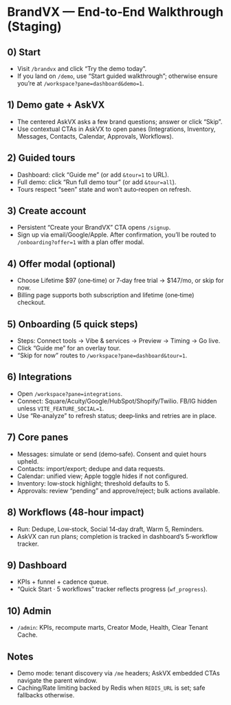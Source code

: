 # BrandVX — End‑to‑End Walkthrough (Staging)

## 0) Start
- Visit `/brandvx` and click “Try the demo today”.
- If you land on `/demo`, use “Start guided walkthrough”; otherwise ensure you’re at `/workspace?pane=dashboard&demo=1`.

## 1) Demo gate + AskVX
- The centered AskVX asks a few brand questions; answer or click “Skip”.
- Use contextual CTAs in AskVX to open panes (Integrations, Inventory, Messages, Contacts, Calendar, Approvals, Workflows).

## 2) Guided tours
- Dashboard: click “Guide me” (or add `&tour=1` to URL).
- Full demo: click “Run full demo tour” (or add `&tour=all`).
- Tours respect “seen” state and won’t auto‑reopen on refresh.

## 3) Create account
- Persistent “Create your BrandVX” CTA opens `/signup`.
- Sign up via email/Google/Apple. After confirmation, you’ll be routed to `/onboarding?offer=1` with a plan offer modal.

## 4) Offer modal (optional)
- Choose Lifetime $97 (one‑time) or 7‑day free trial → $147/mo, or skip for now.
- Billing page supports both subscription and lifetime (one‑time) checkout.

## 5) Onboarding (5 quick steps)
- Steps: Connect tools → Vibe & services → Preview → Timing → Go live.
- Click “Guide me” for an overlay tour.
- “Skip for now” routes to `/workspace?pane=dashboard&tour=1`.

## 6) Integrations
- Open `/workspace?pane=integrations`.
- Connect: Square/Acuity/Google/HubSpot/Shopify/Twilio. FB/IG hidden unless `VITE_FEATURE_SOCIAL=1`.
- Use “Re‑analyze” to refresh status; deep‑links and retries are in place.

## 7) Core panes
- Messages: simulate or send (demo‑safe). Consent and quiet hours upheld.
- Contacts: import/export; dedupe and data requests.
- Calendar: unified view; Apple toggle hides if not configured.
- Inventory: low‑stock highlight; threshold defaults to 5.
- Approvals: review “pending” and approve/reject; bulk actions available.

## 8) Workflows (48‑hour impact)
- Run: Dedupe, Low‑stock, Social 14‑day draft, Warm 5, Reminders.
- AskVX can run plans; completion is tracked in dashboard’s 5‑workflow tracker.

## 9) Dashboard
- KPIs + funnel + cadence queue.
- “Quick Start · 5 workflows” tracker reflects progress (`wf_progress`).

## 10) Admin
- `/admin`: KPIs, recompute marts, Creator Mode, Health, Clear Tenant Cache.

## Notes
- Demo mode: tenant discovery via `/me` headers; AskVX embedded CTAs navigate the parent window.
- Caching/Rate limiting backed by Redis when `REDIS_URL` is set; safe fallbacks otherwise.


